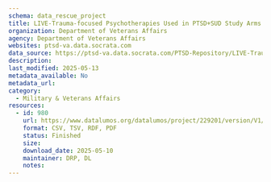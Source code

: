 ```yaml
---
schema: data_rescue_project 
title: LIVE-Trauma-focused Psychotherapies Used in PTSD+SUD Study Arms
organization: Department of Veterans Affairs
agency: Department of Veterans Affairs
websites: ptsd-va.data.socrata.com
data_source: https://ptsd-va.data.socrata.com/PTSD-Repository/LIVE-Trauma-focused-Psychotherapies-Used-in-PTSD-S/9kcq-jbcw
description: 
last_modified: 2025-05-13
metadata_available: No
metadata_url: 
category:
  - Military & Veterans Affairs 
resources:
  - id: 980
    url: https://www.datalumos.org/datalumos/project/229201/version/V1/view
    format: CSV, TSV, RDF, PDF
    status: Finished
    size: 
    download_date: 2025-05-10
    maintainer: DRP, DL
    notes: 
---
```

